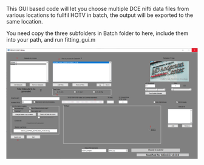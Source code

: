 This GUI based code will let you choose multiple DCE nifti data files from various locations to fullfil HOTV in batch, the output will be exported to the same location.

You need copy the three subfolders in Batch folder to here, include them into your path, and run fitting_gui.m


![GUI interface](HOTV_GUI.PNG)
